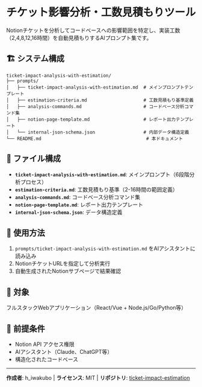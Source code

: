 # チケット影響分析・工数見積もりツール

Notionチケットを分析してコードベースへの影響範囲を特定し、実装工数（2,4,8,12,16時間）を自動見積もりするAIプロンプト集です。

## 🏗️ システム構成

```
ticket-impact-analysis-with-estimation/
├── prompts/
│   ├── ticket-impact-analysis-with-estimation.md  # メインプロンプトテンプレート
│   ├── estimation-criteria.md                     # 工数見積もり基準定義
│   ├── analysis-commands.md                       # コードベース分析コマンド集
│   ├── notion-page-template.md                    # レポート出力テンプレート
│   └── internal-json-schema.json                  # 内部データ構造定義
└── README.md                                       # 本ドキュメント
```

## 📄 ファイル構成

- **`ticket-impact-analysis-with-estimation.md`**: メインプロンプト（6段階分析プロセス）
- **`estimation-criteria.md`**: 工数見積もり基準（2-16時間の範囲定義）
- **`analysis-commands.md`**: コードベース分析コマンド集
- **`notion-page-template.md`**: レポート出力テンプレート
- **`internal-json-schema.json`**: データ構造定義

## 🚀 使用方法

1. `prompts/ticket-impact-analysis-with-estimation.md` をAIアシスタントに読み込み
2. NotionチケットURLを指定して分析実行
3. 自動生成されたNotionサブページで結果確認

## 🎯 対象

フルスタックWebアプリケーション（React/Vue + Node.js/Go/Python等）

## 🔧 前提条件

- Notion API アクセス権限
- AIアシスタント（Claude、ChatGPT等）
- 構造化されたコードベース

---

**作成者**: h_iwakubo | **ライセンス**: MIT | **リポジトリ**: [ticket-impact-estimation](https://github.com/emrum01/ticket-impact-estimation)